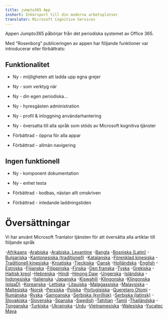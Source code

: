 ```yaml
---
title: jumpto365 App
inshort: Inkörsport till din moderna arbetsplatser
translator: Microsoft Cognitive Services
---
```



Appen Jumpto365 påbörjar från det periodiska systemet av Office 365. 

Med ”Rosenborg” publiceringen av appen har följande funktioner var introducerar eller förbättrats:

## Funktionalitet

* Ny - möjligheten att ladda upp egna grejer

* Ny - som verktyg när

* Ny - din egen periodiska...

* Ny - hyresgästen administration

* Ny - profil & inloggning användarhantering

* Ny - översatta till alla språk som stöds av Microsoft kognitiva tjänster

* Förbättrad - öppna för alla appar

* Förbättrad - allmän navigering

## Ingen funktionell

* Ny - komponent dokumentation

* Ny - enhet testa

* Förbättrad - kodbas, nästan allt omskriven

* Förbättrad - inledande laddningstiden


# Översättningar
Vi har använt Microsoft Tranlator tjänsten för att översätta alla artiklar till följande språk

-[Afrikaans](https://preview.app.jumpto365.com/tool/jumpto365/language/af)
-[Arabiska](https://preview.app.jumpto365.com/tool/jumpto365/language/ar)
-[Arabiska, Levantine](https://preview.app.jumpto365.com/tool/jumpto365/language/apc)
-[Bangla](https://preview.app.jumpto365.com/tool/jumpto365/language/bn)
-[Bosniska (Latin)](https://preview.app.jumpto365.com/tool/jumpto365/language/bs)
-[Bulgariska](https://preview.app.jumpto365.com/tool/jumpto365/language/bg)
-[Kantonesiska (traditionell)](https://preview.app.jumpto365.com/tool/jumpto365/language/yue)
-[Katalanska](https://preview.app.jumpto365.com/tool/jumpto365/language/ca)
-[Förenklad kinesiska](https://preview.app.jumpto365.com/tool/jumpto365/language/zh-Hans)
-[Traditionell kinesiska](https://preview.app.jumpto365.com/tool/jumpto365/language/zh-Hant)
-[Kroatiska](https://preview.app.jumpto365.com/tool/jumpto365/language/hr)
-[Tjeckiska](https://preview.app.jumpto365.com/tool/jumpto365/language/cs)
-[Dansk](https://preview.app.jumpto365.com/tool/jumpto365/language/da)
-[Holländska](https://preview.app.jumpto365.com/tool/jumpto365/language/nl)
-[English](https://preview.app.jumpto365.com/tool/jumpto365/language/en)
-[Estniska](https://preview.app.jumpto365.com/tool/jumpto365/language/et)
-[Fijianska](https://preview.app.jumpto365.com/tool/jumpto365/language/fj)
-[Filippinska](https://preview.app.jumpto365.com/tool/jumpto365/language/fil)
-[Finska](https://preview.app.jumpto365.com/tool/jumpto365/language/fi)
-[Den franska](https://preview.app.jumpto365.com/tool/jumpto365/language/fr)
-[Tyska](https://preview.app.jumpto365.com/tool/jumpto365/language/de)
-[Grekiska](https://preview.app.jumpto365.com/tool/jumpto365/language/el)
-[Haitisk kreol](https://preview.app.jumpto365.com/tool/jumpto365/language/ht)
-[Hebreiska](https://preview.app.jumpto365.com/tool/jumpto365/language/he)
-[Hindi](https://preview.app.jumpto365.com/tool/jumpto365/language/hi)
-[Hmong Daw](https://preview.app.jumpto365.com/tool/jumpto365/language/mww)
-[Ungerska](https://preview.app.jumpto365.com/tool/jumpto365/language/hu)
-[Isländska](https://preview.app.jumpto365.com/tool/jumpto365/language/is)
-[Indonesiska](https://preview.app.jumpto365.com/tool/jumpto365/language/id)
-[Italienska](https://preview.app.jumpto365.com/tool/jumpto365/language/it)
-[Japanska](https://preview.app.jumpto365.com/tool/jumpto365/language/ja)
-[Kiswahili](https://preview.app.jumpto365.com/tool/jumpto365/language/sw)
-[Klingonska](https://preview.app.jumpto365.com/tool/jumpto365/language/tlh)
-[Klingonska (plqaD)](https://preview.app.jumpto365.com/tool/jumpto365/language/tlh-Qaak)
-[Koreanska](https://preview.app.jumpto365.com/tool/jumpto365/language/ko)
-[Lettiska](https://preview.app.jumpto365.com/tool/jumpto365/language/lv)
-[Litauiska](https://preview.app.jumpto365.com/tool/jumpto365/language/lt)
-[Malagassiska](https://preview.app.jumpto365.com/tool/jumpto365/language/mg)
-[Malaysiska](https://preview.app.jumpto365.com/tool/jumpto365/language/ms)
-[Maltesiska](https://preview.app.jumpto365.com/tool/jumpto365/language/mt)
-[Norsk](https://preview.app.jumpto365.com/tool/jumpto365/language/nb)
-[Persiska](https://preview.app.jumpto365.com/tool/jumpto365/language/fa)
-[Polska](https://preview.app.jumpto365.com/tool/jumpto365/language/pl)
-[Portugisiska](https://preview.app.jumpto365.com/tool/jumpto365/language/pt)
-[Queretaro Otomi](https://preview.app.jumpto365.com/tool/jumpto365/language/otq)
-[Rumänska](https://preview.app.jumpto365.com/tool/jumpto365/language/ro)
-[Ryska](https://preview.app.jumpto365.com/tool/jumpto365/language/ru)
-[Samoanska](https://preview.app.jumpto365.com/tool/jumpto365/language/sm)
-[Serbiska (kyrillisk)](https://preview.app.jumpto365.com/tool/jumpto365/language/sr-Cyrl)
-[Serbiska (latinsk)](https://preview.app.jumpto365.com/tool/jumpto365/language/sr-Latn)
-[Slovakiska](https://preview.app.jumpto365.com/tool/jumpto365/language/sk)
-[Slovenska](https://preview.app.jumpto365.com/tool/jumpto365/language/sl)
-[Spanska](https://preview.app.jumpto365.com/tool/jumpto365/language/es)
-[Swedish](https://preview.app.jumpto365.com/tool/jumpto365/language/sv)
-[Tahitian](https://preview.app.jumpto365.com/tool/jumpto365/language/ty)
-[Tamil](https://preview.app.jumpto365.com/tool/jumpto365/language/ta)
-[Thailändska](https://preview.app.jumpto365.com/tool/jumpto365/language/th)
-[Tonganska](https://preview.app.jumpto365.com/tool/jumpto365/language/to)
-[Turkiska](https://preview.app.jumpto365.com/tool/jumpto365/language/tr)
-[Ukrainska](https://preview.app.jumpto365.com/tool/jumpto365/language/uk)
-[Urdu](https://preview.app.jumpto365.com/tool/jumpto365/language/ur)
-[Vietnamesiska](https://preview.app.jumpto365.com/tool/jumpto365/language/vi)
-[Walesiska](https://preview.app.jumpto365.com/tool/jumpto365/language/cy)
-[Yucatec Maya](https://preview.app.jumpto365.com/tool/jumpto365/language/yua)

